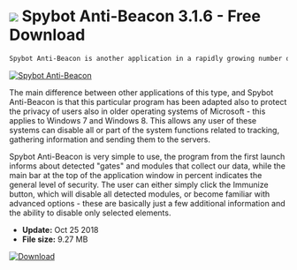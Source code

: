 # ![](https://cdn.softexe.net/static/icon/a/spybot-anti-beacon-9707.png) Spybot Anti-Beacon 3.1.6 - Free Download

```sh
Spybot Anti-Beacon is another application in a rapidly growing number of programs that will protect Windows 10 users from collecting data about the user by turning off telemetry.
```
[![Spybot Anti-Beacon](https://gallery.dpcdn.pl/imgc/Tools/62750/g_-_420x350_1.5_-_x20151019110413_0.png)](https://softexe.net/win/security-privacy/data-protection/spybot-anti-beacon:agRg.html)

The main difference between other applications of this type, and Spybot Anti-Beacon is that this particular program has been adapted also to protect the privacy of users also in older operating systems of Microsoft - this applies to Windows 7 and Windows 8. This allows any user of these systems can disable all or part of the system functions related to tracking, gathering information and sending them to the servers.
 
 Spybot Anti-Beacon is very simple to use, the program from the first launch informs about detected "gates" and modules that collect our data, while the main bar at the top of the application window in percent indicates the general level of security. The user can either simply click the Immunize button, which will disable all detected modules, or become familiar with advanced options - these are basically just a few additional information and the ability to disable only selected elements.


- **Update:** Oct 25 2018
- **File size:** 9.27 MB

[![Download](https://cdn.softexe.net/static/img/download.png)](https://softexe.net/win/security-privacy/data-protection/spybot-anti-beacon:agRg.html)

